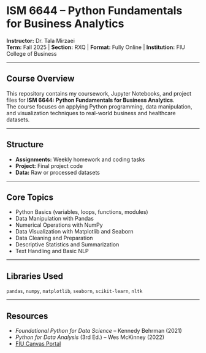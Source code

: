 # ISM 6644 – Python Fundamentals for Business Analytics  
**Instructor:** Dr. Tala Mirzaei  
**Term:** Fall 2025  |  **Section:** RXQ  |  **Format:** Fully Online  |  **Institution:** FIU College of Business  

---

## Course Overview
This repository contains my coursework, Jupyter Notebooks, and project files for **ISM 6644: Python Fundamentals for Business Analytics**.  
The course focuses on applying Python programming, data manipulation, and visualization techniques to real-world business and healthcare datasets.

---

## Structure
- **Assignments:** Weekly homework and coding tasks  
- **Project:** Final project code  
- **Data:** Raw or processed datasets  

---

## Core Topics
- Python Basics (variables, loops, functions, modules)  
- Data Manipulation with Pandas  
- Numerical Operations with NumPy  
- Data Visualization with Matplotlib and Seaborn  
- Data Cleaning and Preparation  
- Descriptive Statistics and Summarization  
- Text Handling and Basic NLP  

---

## Libraries Used
`pandas`, `numpy`, `matplotlib`, `seaborn`, `scikit-learn`, `nltk`  

---

## Resources
- *Foundational Python for Data Science* – Kennedy Behrman (2021)  
- *Python for Data Analysis* (3rd Ed.) – Wes McKinney (2022)  
- [FIU Canvas Portal](https://canvas.fiu.edu)

